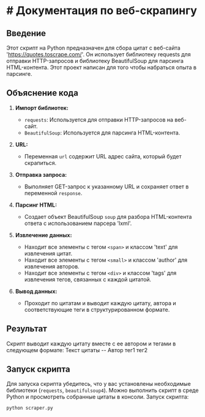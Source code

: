 # # Документация по веб-скрапингу

## Введение
Этот скрипт на Python предназначен для сбора цитат с веб-сайта 'https://quotes.toscrape.com/'. Он использует библиотеку requests для отправки HTTP-запросов и библиотеку BeautifulSoup для парсинга HTML-контента. Этот проект написан для того чтобы набраться опыта в парсинге. 

## Объяснение кода
1. **Импорт библиотек:**
   - `requests`: Используется для отправки HTTP-запросов на веб-сайт.
   - `BeautifulSoup`: Используется для парсинга HTML-контента.

2. **URL:**
   - Переменная `url` содержит URL адрес сайта, который будет скрапиться.

3. **Отправка запроса:**
   - Выполняет GET-запрос к указанному URL и сохраняет ответ в переменной `response`.

4. **Парсинг HTML:**
   - Создает объект BeautifulSoup `soup` для разбора HTML-контента ответа с использованием парсера 'lxml'.

5. **Извлечение данных:**
   - Находит все элементы с тегом `<span>` и классом 'text' для извлечения цитат.
   - Находит все элементы с тегом `<small>` и классом 'author' для извлечения авторов.
   - Находит все элементы с тегом `<div>` и классом 'tags' для извлечения тегов, связанных с каждой цитатой.

6. **Вывод данных:**
   - Проходит по цитатам и выводит каждую цитату, автора и соответствующие теги в структурированном формате.

## Результат
Скрипт выводит каждую цитату вместе с ее автором и тегами в следующем формате:
Текст цитаты
-- Автор
тег1
тег2

## Запуск скрипта
Для запуска скрипта убедитесь, что у вас установлены необходимые библиотеки (`requests`, `beautifulsoup4`). Можно выполнить скрипт в среде Python и просмотреть собранные цитаты в консоли.
Запуск скрипта:
```
python scraper.py
```
